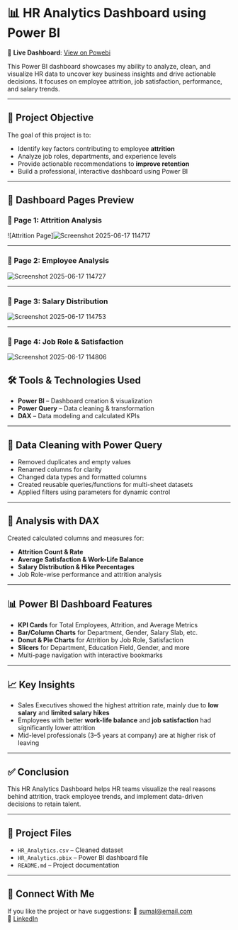 # 📊 HR Analytics Dashboard using Power BI

🔗 **Live Dashboard**: [View on Powebi](https://app.powerbi.com/groups/me/reports/b2df73e2-a41f-4bcd-b3eb-643db1c8d702/f4026544238a6ba928ea?experience=power-bi)

This Power BI dashboard showcases my ability to analyze, clean, and visualize HR data to uncover key business insights and drive actionable decisions. It focuses on employee attrition, job satisfaction, performance, and salary trends.

---

## 🎯 Project Objective

The goal of this project is to:

- Identify key factors contributing to employee **attrition**
- Analyze job roles, departments, and experience levels
- Provide actionable recommendations to **improve retention**
- Build a professional, interactive dashboard using Power BI

---
## 📸 Dashboard Pages Preview

### 🔹 Page 1: Attrition Analysis
![Attrition Page]![Screenshot 2025-06-17 114717](https://github.com/user-attachments/assets/fcd6ce35-cf3f-4cf1-a2e4-281d345e5933)


---

### 🔹 Page 2: Employee Analysis
![Screenshot 2025-06-17 114727](https://github.com/user-attachments/assets/135dd467-3c38-4cdc-97b6-cbe784af06c6)


---

### 🔹 Page 3: Salary Distribution
![Screenshot 2025-06-17 114753](https://github.com/user-attachments/assets/11066ccc-eb6f-4129-8a25-4cc13368d919)


---

### 🔹 Page 4: Job Role & Satisfaction
![Screenshot 2025-06-17 114806](https://github.com/user-attachments/assets/4962f146-9a4f-4574-84e4-8d180bcffa7d)



## 🛠️ Tools & Technologies Used

- **Power BI** – Dashboard creation & visualization  
- **Power Query** – Data cleaning & transformation  
- **DAX** – Data modeling and calculated KPIs  

---

## 🧹 Data Cleaning with Power Query

- Removed duplicates and empty values  
- Renamed columns for clarity  
- Changed data types and formatted columns  
- Created reusable queries/functions for multi-sheet datasets  
- Applied filters using parameters for dynamic control  

---

## 🧠 Analysis with DAX

Created calculated columns and measures for:

- **Attrition Count & Rate**
- **Average Satisfaction & Work-Life Balance**
- **Salary Distribution & Hike Percentages**
- Job Role-wise performance and attrition analysis

---

## 📊 Power BI Dashboard Features

- **KPI Cards** for Total Employees, Attrition, and Average Metrics  
- **Bar/Column Charts** for Department, Gender, Salary Slab, etc.  
- **Donut & Pie Charts** for Attrition by Job Role, Satisfaction  
- **Slicers** for Department, Education Field, Gender, and more  
- Multi-page navigation with interactive bookmarks

---

## 📈 Key Insights

- Sales Executives showed the highest attrition rate, mainly due to **low salary** and **limited salary hikes**
- Employees with better **work-life balance** and **job satisfaction** had significantly lower attrition
- Mid-level professionals (3–5 years at company) are at higher risk of leaving

---

## ✅ Conclusion

This HR Analytics Dashboard helps HR teams visualize the real reasons behind attrition, track employee trends, and implement data-driven decisions to retain talent.

---

## 📂 Project Files

- `HR_Analytics.csv` – Cleaned dataset
- `HR_Analytics.pbix` – Power BI dashboard file
- `README.md` – Project documentation

---

## 🙌 Connect With Me

If you like the project or have suggestions:
📧 sumal@email.com  
🔗 [LinkedIn](https://www.linkedin.com/in/yourprofile)

